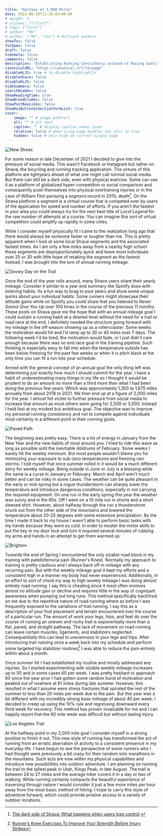 ```yaml
---
title: "Halfway at 1,000 Miles"
date: 2022-06-19T11:30:03+00:00
# weight: 1
# aliases: ["/first"]
# tags: ["first"]
# author: "Me"
# author: ["Me", "You"] # multiple authors
showToc: false
TocOpen: false
draft: false
hidemeta: false
comments: false
description: "Establishing Running Consistency instead of Racing Goals"
canonicalURL: "https://canonical.url/to/page"
disableHLJS: true # to disable highlightjs
disableShare: false
disableHLJS: false
hideSummary: false
searchHidden: false
ShowReadingTime: true
ShowBreadCrumbs: false
ShowPostNavLinks: false
ShowRssButtonInSectionTermList: true
cover:
    image: "" # image path/url
    alt: "" # alt text
    caption: "" # display caption under cover
    relative: false # when using page bundles set this to true
    hidden: false # only hide on current single page
---
```


![New Shoes](images/shoes.jpg)

For some reason in late December of 2021 I decided to give into the pressure of social media. This wasn't Facebook or Instagram but rather on Strava, the bicycling and running tracking application. The virtues of this platform are lightyears ahead of what one might call *normal* social media. But there can still be a dark side, even with physical exercise. Some can use it as a platform of globalized hyper-competition or social comparison and consequently push themselves into physical overtraining injuries or in the case of William Flint pursuing a *segment record* in 2010, death[^1]. On the Strava platform a segment is a virtual course that is competed over by users of the application for speed and number of efforts. If you aren't the fastest in your area you could always try for the next best title of *Local Legend* for the raw number of attempts at a course. You can imagine this sort of virtual competition could amplify up rapidly in some cities.

While I consider myself physically fit I came to the realization long ago that there would always be someone faster or tougher than me. This is pretty apparent when I look at some local Strava segments and the associated fastest times. As I am only a few miles away from a nearby high school these segments are disproportionately quick and leave most individuals over 25 or 30 with little hope of retaking the segment as the fastest. Instead, I was brought into the lure of annual running mileage.

![Snowy Day on the Trail](images/trail-snow.jpg)

Once the end of the year rolls around, many Strava users share their yearly mileage. Consider it similar to a year end summary like Spotify does with listening habits. Its a fun way to brag to your peers and show some unique quirks about your individual habits. Some runners might showcase their altitude gains while on Spotify you could share that you listened to *Never Gonna Give You Up* over 100 times in the course of the previous 11 months. These posts on Strava gave me the hope that with an annual mileage goal I could sustain a running habit at a desired level without the need for a trail or road race at the end. I definitely needed the structure going forward with my mileage in the off-season showing up as a rollercoaster. Some weeks the motivation would hit and I'd ramp up to 30 or 45 miles over 7 days. The following week I'd be tired, the motivation would fade, or I just didn't care enough because there was no end race goal in the training pipeline. Such thinking is especially easy to fall into when the temperature outside has been below freezing for the past few weeks or when it is pitch black at the only time you can fit a run into your schedule.

Armed with the general concept of an annual goal the only thing left was determining just exactly how much I should commit for the year. I have a habit of underestimating many things in my life so I thought it would be prudent to do an amount no more than a third more than what I had been doing the previous few years. Which was approximately 1,350 to 1,675 miles annually from about 2018 to 2021. We then end up at a figure of 2,000 miles for the year. I almost fell victim to further pressure from social media to increase that amount as most others were going for 2,500 or 3,000. Instead I held fast at my modest but ambitious goal. The objective was to improve my personal running consistency and not to compete against individuals most certainly in a different point in their running goals.

![Paved Path](images/path.jpg)

The beginning was pretty easy. There is a lot of energy in January from the New Year and the new habits of most around you. I tried to ride this wave as long as possible until the inevitable doldrums of February. Some weeks I barely hit the weekly minimum. But most people wouldn't blame you for minimizing your exposure to sub-zero temperatures and freezing rain storms. I told myself that once summer rolled in it would be a much different story for weekly mileage. Being outside in June or July is a blessing while the same is a curse in January or February. March and April aren't much better and can be risky in some cases. The weather can be quite pleasant in the early or mid-spring but a rogue thunderstorm can sharply lower the temperature and introduce dangerous conditions, especially in not carrying the required equipment. On one run in the early spring this year the weather was sunny and in the 60s. Off I went on a 10 mile run in shorts and a short sleeved shirt. However, about halfway through the run a thunderstorm snuck out from the other side of the mountains and lowered the temperature about 20-25 degrees with some extensive precipitation. By the time I made it back to my house I wasn't able to perform basic tasks with my hands because they were so cold. In order to muster the motor skills to put the key in my door lock and turn it required several minutes of rubbing my arms and hands in an attempt to get them warmed up.

![Brighton](images/brighton.jpg)

Towards the end of Spring I encountered the only sizable road block in my training with patellofemoral pain (Runner's Knee). Normally my approach to training is pretty cautious and I always back off in mileage with any recurring pain. But with the weekly mileage goal it kept my efforts and a consistent high in a manner my body had never experienced. Additionally, in an effort to sort of *cheat* my way to high weekly mileage I was doing almost entirely road running. I say this is cheating since it most often involves almost no altitude gain or decline and requires little in the way of cognizant awareness when pumping out long runs. This method specifically backfired on me due to the repetitive nature of road running where as before I was frequently exposed to the variations of trail running. I say this as a description of your foot placement and terrain encountered over the course of a particular run. The amount of work your legs, hips, and feet do over the course of running an uneven and rocky trail is exponentially more than a flat, paved, and straight pathway. The lack of movement on road running can leave certain muscles, ligaments, and stabilizers neglected. Consequentially this can lead to *unevenness* in your legs and hips. After introducing trail running once a week back into my schedule and perform some targeted hip stabilizer routines[^2] I was able to reduce the pain entirely within about a month.

Once summer hit I had established my routine and mostly addressed any injuries. So I started experimenting with sizable weekly mileage increases up to 50 and in some cases 60 per week. I was pretty hesitant to approach 60 since the year prior I had gotten some random burst of motivation and peaked out of nowhere at 61 miles during late summer. However, this resulted in what I assume were stress fractures that spiraled the rest of the summer to less than 20 miles per week due to the pain. But this year was a bit different with my incredibly strong base mileage of about 40 per week. I decided to creep up using the 10% rule and regressing downward every third week for recovery. This method has proven invaluable for me and I can happily report that the 60 mile week was difficult but without lasting injury.

![Los Angeles Trail](images/losangeles.jpg)

At the halfway point in my 2,000 mile goal I consider myself in a strong position to finish it out. This new style of running has transformed the act of running from an erratic aberration of activity to a consistent presence in my everyday life. I have begun to see the perspective of some runners who I had thought were previously a bit crazy for their random solo marathons in the mountains. Such acts are now within my physical capabilities and introduce new possibilities into outdoor adventure. I am planning on running the trail to the tallest peak in Utah, Kings Peak, in late August. The trail is between 24 to 27 miles and the average hiker covers it in a day or two of walking. While running certainly compacts the beautiful experience of traversing through nature I would consider it just a few more miles per hour away from the most basic method of hiking. I hope to carry this style of adventure forward, which could provide pristine access to a variety of outdoor locations.

[^1]: [The dark side of Strava: What happens when users lose control](https://www.newstatesman.com/social-media/2021/10/thedarksideofstrava).
[^2]: [Runner’s Knee Exercises To Improve Your Strength Before Injury Strikes](https://www.coachmag.co.uk/running/7014/combat-runner-s-knee-with-this-seven-step-workout)

